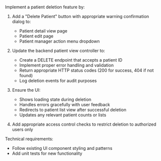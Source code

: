 Implement a patient deletion feature by:

1. Add a "Delete Patient" button with appropriate warning confirmation dialog to:
   - Patient detail view page
   - Patient edit page 
   - Patient manager action menu dropdown

2. Update the backend patient view controller to:
   - Create a DELETE endpoint that accepts a patient ID
   - Implement proper error handling and validation
   - Return appropriate HTTP status codes (200 for success, 404 if not found)
   - Log deletion events for audit purposes

3. Ensure the UI:
   - Shows loading state during deletion
   - Handles errors gracefully with user feedback
   - Redirects to patient list view after successful deletion
   - Updates any relevant patient counts or lists

4. Add appropriate access control checks to restrict deletion to authorized users only

Technical requirements:
- Follow existing UI component styling and patterns
- Add unit tests for new functionality